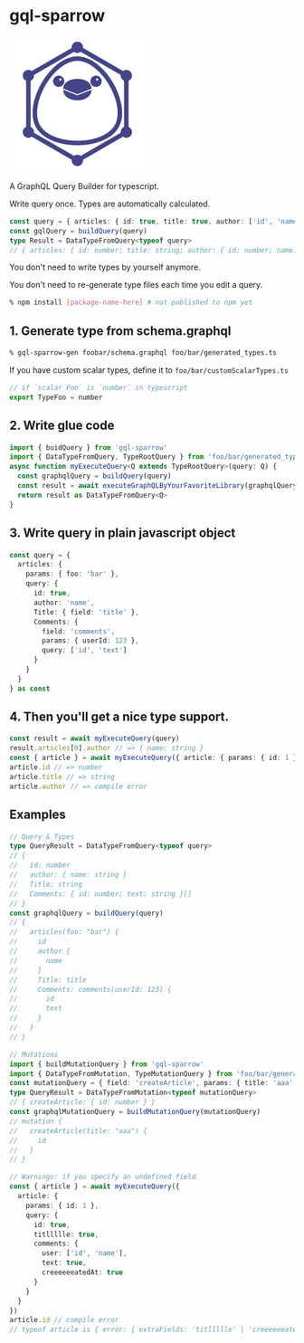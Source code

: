 # gql-sparrow
![logo](logo.svg)

A GraphQL Query Builder for typescript.

Write query once. Types are automatically calculated.

```ts
const query = { articles: { id: true, title: true, author: ['id', 'name'] } } as const
const gqlQuery = buildQuery(query)
type Result = DataTypeFromQuery<typeof query>
// { articles: { id: number; title: string; author: { id: number; name: string } }[] }
```

You don't need to write types by yourself anymore.

You don't need to re-generate type files each time you edit a query.

```sh
% npm install [package-name-here] # not published to npm yet
```

## 1. Generate type from schema.graphql

```sh
% gql-sparrow-gen foobar/schema.graphql foo/bar/generated_types.ts
```

If you have custom scalar types, define it to `foo/bar/customScalarTypes.ts`
```ts
// if `scalar Foo` is `number` in typescript
export TypeFoo = number
```

## 2. Write glue code
```ts
import { buidQuery } from 'gql-sparrow'
import { DataTypeFromQuery, TypeRootQuery } from 'foo/bar/generated_types'
async function myExecuteQuery<Q extends TypeRootQuery>(query: Q) {
  const graphqlQuery = buildQuery(query)
  const result = await executeGraphQLByYourFavoriteLibrary(graphqlQuery)
  return result as DataTypeFromQuery<Q>
}
```

## 3. Write query in plain javascript object
```ts
const query = {
  articles: {
    params: { foo: 'bar' },
    query: {
      id: true,
      author: 'name',
      Title: { field: 'title' },
      Comments: {
        field: 'comments',
        params: { userId: 123 },
        query: ['id', 'text']
      }
    }
  }
} as const
```

## 4. Then you'll get a nice type support.
```ts
const result = await myExecuteQuery(query)
result.articles[0].author // => { name: string }
const { article } = await myExecuteQuery({ article: { params: { id: 1 }, query: ['id', 'title'] } })
article.id // => number
article.title // => string
article.author // => compile error
```

## Examples
```ts
// Query & Types
type QueryResult = DataTypeFromQuery<typeof query>
// {
//   id: number
//   author: { name: string }
//   Title: string
//   Comments: { id: number; text: string }[]
// }
const graphqlQuery = buildQuery(query)
// {
//   articles(foo: "bar") {
//     id
//     author {
//       name
//     }
//     Title: title
//     Comments: comments(userId: 123) {
//       id
//       text
//     }
//   }
// }
```

```ts
// Mutations
import { buildMutationQuery } from 'gql-sparrow'
import { DataTypeFromMutation, TypeMutationQuery } from 'foo/bar/generated_types'
const mutationQuery = { field: 'createArticle', params: { title: 'aaa' }, query: ['id'] }
type QueryResult = DataTypeFromMutation<typeof mutationQuery>
// { createArticle: { id: number } }
const graphqlMutationQuery = buildMutationQuery(mutationQuery)
// mutation {
//   createArticle(title: "aaa") {
//     id
//   }
// }
```

```ts
// Warnings: if you specify an undefined field.
const { article } = await myExecuteQuery({
  article: {
    params: { id: 1 },
    query: {
      id: true,
      titllllle: true,
      comments: {
        user: ['id', 'name'],
        text: true,
        creeeeeeatedAt: true
      }
    }
  }
})
article.id // compile error
// typeof article is { error: { extraFields: 'titllllle' | 'creeeeeeatedAt' } }
```
